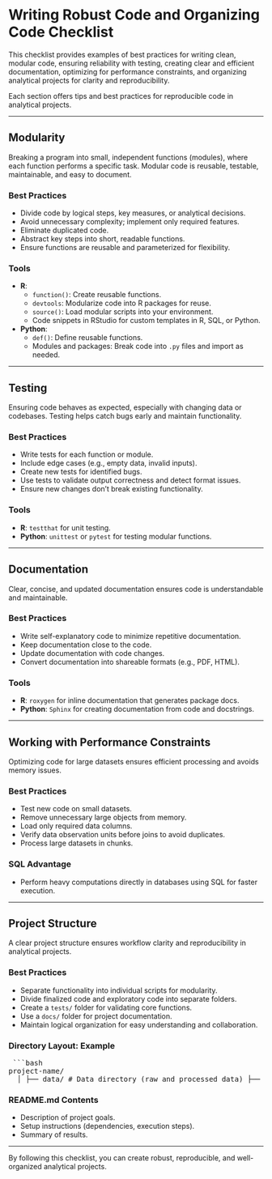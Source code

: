# Writing Robust Code and Organizing Code Checklist

This checklist provides examples of best practices for writing clean, modular code, ensuring reliability with testing, creating clear and efficient documentation, optimizing for performance constraints, and organizing analytical projects for clarity and reproducibility.

Each section offers tips and best practices for reproducible code in analytical projects.

---

## **Modularity**
Breaking a program into small, independent functions (modules), where each function performs a specific task. Modular code is reusable, testable, maintainable, and easy to document.

### **Best Practices**
- Divide code by logical steps, key measures, or analytical decisions.
- Avoid unnecessary complexity; implement only required features.
- Eliminate duplicated code.
- Abstract key steps into short, readable functions.
- Ensure functions are reusable and parameterized for flexibility.

### **Tools**
- **R**: 
  - `function()`: Create reusable functions.
  - `devtools`: Modularize code into R packages for reuse.
  - `source()`: Load modular scripts into your environment.
  - Code snippets in RStudio for custom templates in R, SQL, or Python.
- **Python**:
  - `def()`: Define reusable functions.
  - Modules and packages: Break code into `.py` files and import as needed.

---

## **Testing**
Ensuring code behaves as expected, especially with changing data or codebases. Testing helps catch bugs early and maintain functionality.

### **Best Practices**
- Write tests for each function or module.
- Include edge cases (e.g., empty data, invalid inputs).
- Create new tests for identified bugs.
- Use tests to validate output correctness and detect format issues.
- Ensure new changes don’t break existing functionality.

### **Tools**
- **R**: `testthat` for unit testing.
- **Python**: `unittest` or `pytest` for testing modular functions.

---

## **Documentation**
Clear, concise, and updated documentation ensures code is understandable and maintainable.

### **Best Practices**
- Write self-explanatory code to minimize repetitive documentation.
- Keep documentation close to the code.
- Update documentation with code changes.
- Convert documentation into shareable formats (e.g., PDF, HTML).

### **Tools**
- **R**: `roxygen` for inline documentation that generates package docs.
- **Python**: `Sphinx` for creating documentation from code and docstrings.

---

## **Working with Performance Constraints**
Optimizing code for large datasets ensures efficient processing and avoids memory issues.

### **Best Practices**
- Test new code on small datasets.
- Remove unnecessary large objects from memory.
- Load only required data columns.
- Verify data observation units before joins to avoid duplicates.
- Process large datasets in chunks.

### **SQL Advantage**
- Perform heavy computations directly in databases using SQL for faster execution.

---

## **Project Structure**
A clear project structure ensures workflow clarity and reproducibility in analytical projects.

### **Best Practices**
- Separate functionality into individual scripts for modularity.
- Divide finalized code and exploratory code into separate folders.
- Create a `tests/` folder for validating core functions.
- Use a `docs/` folder for project documentation.
- Maintain logical organization for easy understanding and collaboration.

### **Directory Layout: Example**
<pre> ```bash 
project-name/ 
  │ ├── data/ # Data directory (raw and processed data) ├── src_code/ # Core source code ├── code_explore/ # Jupyter notebooks, R Markdown for exploration, reporting ├── tests/ # Test scripts ├── docs/ # Documentation (user guide, reference, etc.) ├── outputs/ # Generated reports, visualizations, dashboards └── README.md # Project overview (goals, configuration requirements) ``` </pre>

### **README.md Contents**
- Description of project goals.
- Setup instructions (dependencies, execution steps).
- Summary of results.

---

By following this checklist, you can create robust, reproducible, and well-organized analytical projects.
